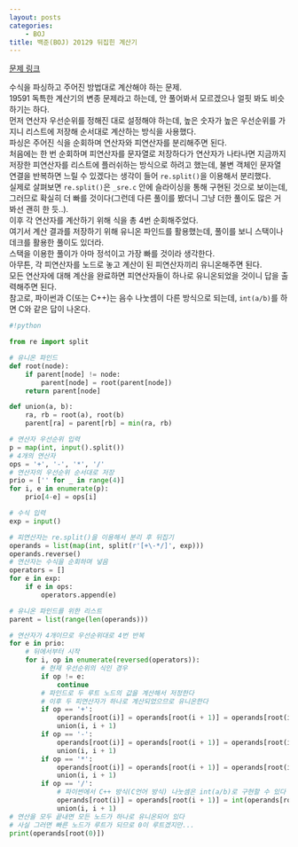 ```yaml
---
layout: posts
categories:
    - BOJ
title: 백준(BOJ) 20129 뒤집힌 계산기
---
```


[문제 링크](https://www.acmicpc.net/problem/20129)

수식을 파싱하고 주어진 방법대로 계산해야 하는 문제.  
19591 독특한 계산기의 변종 문제라고 하는데, 안 풀어봐서 모르겠으나 얼핏 봐도 비슷하기는 하다.  
먼저 연산자 우선순위를 정해진 대로 설정해야 하는데, 높은 숫자가 높은 우선순위를 가지니 리스트에 저장해 순서대로 계산하는 방식을 사용했다.  
파싱은 주어진 식을 순회하며 연산자와 피연산자를 분리해주면 된다.  
처음에는 한 번 순회하며 피연산자를 문자열로 저장하다가 연산자가 나타나면 지금까지 저장한 피연산자를 리스트에 플러쉬하는 방식으로 하려고 했는데, 불변 객체인 문자열 연결을 반복하면 느릴 수 있겠다는 생각이 들어 `re.split()`을 이용해서 분리했다.  
실제로 살펴보면 `re.split()`은 `_sre.c` 안에 슬라이싱을 통해 구현된 것으로 보이는데, 그러므로 확실히 더 빠를 것이다(그런데 다른 풀이를 봤더니 그냥 더한 풀이도 많은 거 봐선 괜히 한 듯..).  
이후 각 연산자를 계산하기 위해 식을 총 4번 순회해주었다.  
여기서 계산 결과를 저장하기 위해 유니온 파인드를 활용했는데, 풀이를 보니 스택이나 데크를 활용한 풀이도 있더라.  
스택을 이용한 풀이가 아마 정석이고 가장 빠를 것이라 생각한다.  
아무튼, 각 피연산자를 노드로 놓고 계산이 된 피연산자끼리 유니온해주면 된다.  
모든 연산자에 대해 계산을 완료하면 피연산자들이 하나로 유니온되었을 것이니 답을 출력해주면 된다.  
참고로, 파이썬과 C(또는 C++)는 음수 나눗셈이 다른 방식으로 되는데, `int(a/b)`를 하면 C와 같은 답이 나온다.  


```python
#!python

from re import split

# 유니온 파인드
def root(node):
    if parent[node] != node:
        parent[node] = root(parent[node])
    return parent[node]

def union(a, b):
    ra, rb = root(a), root(b)
    parent[ra] = parent[rb] = min(ra, rb)

# 연산자 우선순위 입력
p = map(int, input().split())
# 4개의 연산자
ops = '+', '-', '*', '/'
# 연산자의 우선순위 순서대로 저장
prio = ['' for _ in range(4)]
for i, e in enumerate(p):
    prio[4-e] = ops[i]

# 수식 입력
exp = input()

# 피연산자는 re.split()을 이용해서 분리 후 뒤집기
operands = list(map(int, split(r'[+\-*/]', exp)))
operands.reverse()
# 연산자는 수식을 순회하며 넣음
operators = []
for e in exp:
    if e in ops:
        operators.append(e)

# 유니온 파인드를 위한 리스트
parent = list(range(len(operands)))

# 연산자가 4개이므로 우선순위대로 4번 반복
for e in prio:
    # 뒤에서부터 시작
    for i, op in enumerate(reversed(operators)):
        # 현재 우선순위의 식인 경우
        if op != e:
            continue
        # 파인드로 두 루트 노드의 값을 계산해서 저정한다
        # 이후 두 피연산자가 하나로 계산되었으므로 유니온한다
        if op == '+':
            operands[root(i)] = operands[root(i + 1)] = operands[root(i)] + operands[root(i + 1)]
            union(i, i + 1)
        if op == '-':
            operands[root(i)] = operands[root(i + 1)] = operands[root(i)] - operands[root(i + 1)]
            union(i, i + 1)
        if op == '*':
            operands[root(i)] = operands[root(i + 1)] = operands[root(i)] * operands[root(i + 1)]
            union(i, i + 1)
        if op == '/':
            # 파이썬에서 C++ 방식(C언어 방식) 나눗셈은 int(a/b)로 구현할 수 있다
            operands[root(i)] = operands[root(i + 1)] = int(operands[root(i)] / operands[root(i + 1)])
            union(i, i + 1)
# 연산을 모두 끝내면 모든 노드가 하나로 유니온되어 있다
# 사실 그러면 빠른 노드가 루트가 되므로 0이 루트겠지만...
print(operands[root(0)])

```
